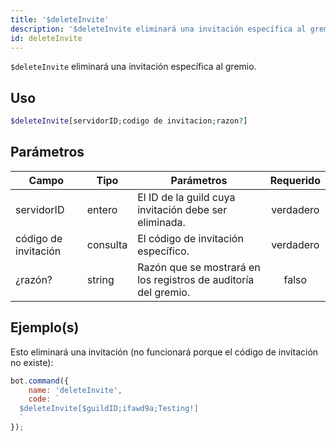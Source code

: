 ```yaml
---
title: '$deleteInvite'
description: '$deleteInvite eliminará una invitación específica al gremio.'
id: deleteInvite
---
```


`$deleteInvite` eliminará una invitación específica al gremio.

## Uso

```php
$deleteInvite[servidorID;codigo de invitacion;razon?]
```

## Parámetros

| Campo                | Tipo     | Parámetros                                                      | Requerido |
| -------------------- | -------- | --------------------------------------------------------------- |:---------:|
| servidorID           | entero   | El ID de la guild cuya invitación debe ser eliminada.           | verdadero |
| código de invitación | consulta | El código de invitación específico.                             | verdadero |
| ¿razón?              | string   | Razón que se mostrará en los registros de auditoría del gremio. |   falso   |

## Ejemplo(s)

Esto eliminará una invitación (no funcionará porque el código de invitación no existe):

```javascript
bot.command({
    name: 'deleteInvite',
    code: `
  $deleteInvite[$guildID;ifawd9a;Testing!]
  `
});
```